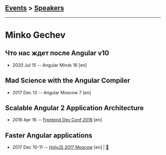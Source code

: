 ## [Events](../README.md) > [Speakers](../speakers.md)
---

# Minko Gechev

## Что нас ждет после Angular v10
- 2020 Jul 15 -- Angular Minsk 16 [en]   
## Mad Science with the Angular Compiler
- 2017 Dec 13 -- Angular Moscow 7 [en]   
## Scalable Angular 2 Application Architecture
- 2016 Apr 16 -- [Frontend Dev Conf 2016](https://www.youtube.com/watch?v=r9D5JeVClBs) [en]   
## Faster Angular applications
- 2017 Dec 10-11 -- [HolyJS 2017 Moscow](https://www.youtube.com/watch?v=WP-d5CCuS60) [en] | [:notebook:](https://downloads.ctfassets.net/nn534z2fqr9f/1oYh7ZdcaQMiq0AumccsaO/a8a49b03f7aabc27a00a5ce45c9e1dfe/minko-gechev-faster-angular-applications.pdf)  
